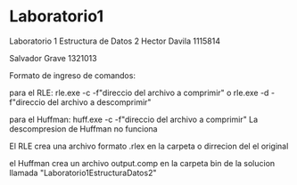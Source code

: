 # Laboratorio1

Laboratorio  1 Estructura de Datos 2
Hector Davila 1115814

Salvador Grave 1321013



Formato de ingreso de comandos:

para el RLE: rle.exe -c -f"direccio del archivo a comprimir" o rle.exe -d -f"direccio del archivo a descomprimir"

para el Huffman: huff.exe -c -f"direccio del archivo a comprimir"
La descompresion de Huffman no funciona

El RLE crea una archivo formato .rlex en la carpeta o dirrecion del el original

el Huffman crea un archivo output.comp en la carpeta bin de la solucion llamada "Laboratorio1EstructuraDatos2"
